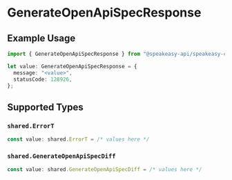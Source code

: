 # GenerateOpenApiSpecResponse

## Example Usage

```typescript
import { GenerateOpenApiSpecResponse } from "@speakeasy-api/speakeasy-client-sdk-typescript/sdk/models/operations";

let value: GenerateOpenApiSpecResponse = {
  message: "<value>",
  statusCode: 128926,
};
```

## Supported Types

### `shared.ErrorT`

```typescript
const value: shared.ErrorT = /* values here */
```

### `shared.GenerateOpenApiSpecDiff`

```typescript
const value: shared.GenerateOpenApiSpecDiff = /* values here */
```

